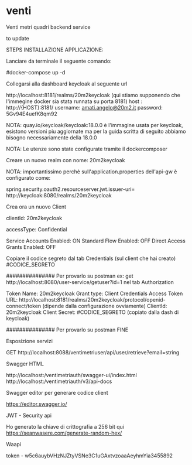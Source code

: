 # venti
Venti metri quadri backend service

to update

STEPS INSTALLAZIONE APPLICAZIONE:

Lanciare da terminale il seguente comando:

#docker-compose up -d

Collegarsi alla dashboard keycloak al seguente url

http://localhost:8181/realms/20m2keycloak
(qui stiamo supponendo che l'immegine docker sia stata runnata su porta 8181)
host : http://{HOST}:8181/
username: amati.angelo@20m2.it
password: 5Gv94E4uefK8qm92

NOTA: quay.io/keycloak/keycloak:18.0.0 è l'immagine usata per keycloak, esistono versioni piu aggiornate ma per la guida scritta
di seguito abbiamo bisogno necessariamente della 18.0.0

NOTA: Le utenze sono state configurate tramite il dockercomposer

Creare un nuovo realm con nome: 20m2keycloak

NOTA: importantissimo perchè sull'application.properties dell'api-gw è configurato come:

spring.security.oauth2.resourceserver.jwt.issuer-uri= http://keycloak:8080/realms/20m2keycloak

Crea ora un nuovo Client

clientId: 20m2keycloak

accessType: Confidential

Service Accounts Enabled: ON
Standard Flow Enabled: OFF
Direct Access Grants Enabled: OFF

Copiare il codice segreto dal tab Credentials (sul client che hai creato) #CODICE_SEGRETO

############### Per provarlo su postman
ex: get http://localhost:8080/user-service/getuser?id=1
nel tab Authorization

Token Name: 20m2keycloak
Grant type: Client Credentials
Access Token URL: http://localhost:8181/realms/20m2keycloak/protocol/openid-connect/token (dipende dalla configurazione ovviamente)
ClientId: 20m2keycloak
Client Secret: #CODICE_SEGRETO (copiato dalla dash di keycloak)


############### Per provarlo su postman FINE

Esposizione servizi

GET http://localhost:8088/ventimetriuser/api/user/retrieve?email=string

Swagger HTML

http://localhost:<port>/ventimetriauth/swagger-ui/index.html
http://localhost:<port>/ventimetriauth/v3/api-docs

Swagger editor per generare codice client

https://editor.swagger.io/


JWT - Security api

Ho generato la chiave di crittografia a 256 bit qui
https://seanwasere.com/generate-random-hex/

Waapi

token - w5c6auybVHzNJZtyVSNe3C1uGAxtvzoaaAeyhmYia3455892
